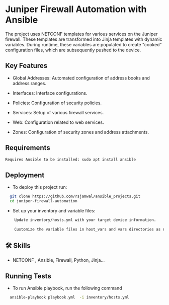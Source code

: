 
# Juniper Firewall Automation with Ansible


The project uses NETCONF templates for various services on the Juniper firewall. These templates are transformed into Jinja templates with dynamic variables. During runtime, these variables are populated to create "cooked" configuration files, which are subsequently pushed to the device.




## Key Features
-   Global Addresses: Automated configuration of address books and address ranges.

- Interfaces: Interface configurations.

- Policies: Configuration of security policies.

- Services: Setup of various firewall services.

- Web: Configuration related to web services.

- Zones: Configuration of security zones and address attachments.
## Requirements

```bash
Requires Ansible to be installed: sudo apt install ansible
```
## Deployment

- To deploy this project run:

```bash
  git clone https://github.com/rsjamwal/ansible_projects.git
  cd juniper-firewall-automation

```

- Set up your inventory and variable files:
```bash
    Update inventory/hosts.yml with your target device information.
    
    Customize the variable files in host_vars and vars directories as needed.
```


## 🛠 Skills
- NETCONF , Ansible, Firewall, Python, Jinja...


## Running Tests

- To run Ansible playbook, run the following command

```bash
  ansible-playbook playbook.yml  -i inventory/hosts.yml
```
